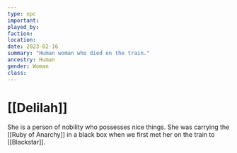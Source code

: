 ```yaml
---
type: npc
important:
played_by:
faction:
location: 
date: 2023-02-16
summary: "Human woman who died on the train."
ancestry: Human
gender: Woman
class: 
---
```

# [[Delilah]]

She is a person of nobility who possesses nice things. She was carrying the [[Ruby of Anarchy]] in a black box when we first met her on the train to [[Blackstar]].